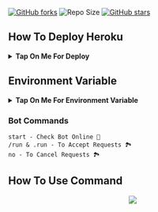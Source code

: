 [![GitHub forks](https://img.shields.io/github/forks/Rahulsinghcreator/Channel-Request-Acceptor?&style=flat-square&logo=github)](https://github.com/Rahulsinghcreator/Channel-Request-Acceptor/fork)
![Repo Size](https://img.shields.io/github/repo-size/Rahulsinghcreator/Channel-Request-Acceptor?&style=flat-square&logo=github)
[![GitHub stars](https://img.shields.io/github/stars/Rahulsinghcreator/Channel-Request-Acceptor?&style=flat-square&logo=github)](https://github.com/Rahulsinghcreator/Channel-Request-Acceptor/stargazers)

## How To Deploy Heroku

<b><details><summary>Tap On Me For Deploy</summary>

#

  ㅤ ㅤ   ㅤ <a href="https://github.com/Rahulsinghcreator/Channel-Request-Acceptor/fork"><img alt="Fork and deploy" src="https://img.shields.io/badge/-Fork%20And%20Deploy-black?style=for-the-badge&logo=github&logoColor=white"/></a> 

#
  ㅤ<a href="https://dashboard.heroku.com/new?template=https%3A%2F%2Fgithub.com%Rahulsinghcreator/Channel-Request-Acceptor"><img alt="heroku" src="https://img.shields.io/badge/-Deploy%20To%20Heroku-purple?style=for-the-badge&logo=heroku&logoColor=white"/></a> 

</b>
</details>

## Environment Variable

<b><details><summary>Tap On Me For Environment Variable</summary>

* `SESSION` : pyrogram v2 user session ⚠️ v2 required ⚠️ & User must joined in your channel

</b>
</details>

### Bot Commands 
```
start - Check Bot Online 🔔
/run & .run - To Accept Requests 🏞
no - To Cancel Requests 🏞
```

## How To Use Command 
<p align="center">
    <img src="https://graph.org/file/a2a25a5059be1edf981b8.jpg">
</p> 
